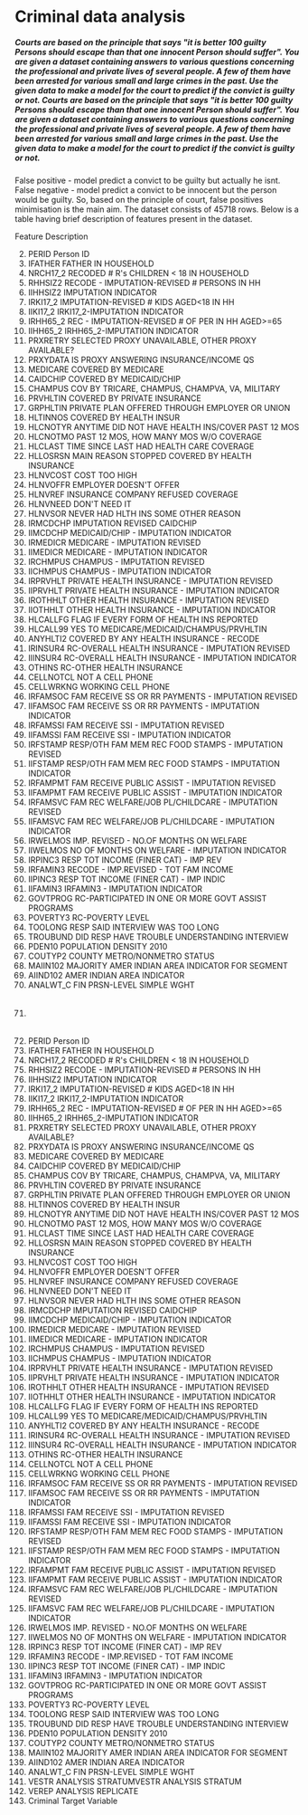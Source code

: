 # Criminal data analysis
##### Courts are based on the principle that says "it is better 100 guilty Persons should escape than that one innocent Person should suffer". You are given a dataset containing answers to various questions concerning the professional and private lives of several people. A few of them have been arrested for various small and large crimes in the past. Use the given data to make a model for the court to predict if the convict is guilty or not. Courts are based on the principle that says "it is better 100 guilty Persons should escape than that one innocent Person should suffer". You are given a dataset containing answers to various questions concerning the professional and private lives of several people. A few of them have been arrested for various small and large crimes in the past. Use the given data to make a model for the court to predict if the convict is guilty or not.

False positive - model predict a convict to be guilty but actually he isnt.
False negative - model predict a convict to be innocent but the person would be guilty.
So, based on the principle of court, false positives minimisation is the main aim. The dataset consists of 45718 rows.
Below is a table having brief description of features present in the dataset.

Feature	Description


2. PERID	Person ID
3. IFATHER	FATHER IN HOUSEHOLD
4. NRCH17_2	RECODED # R's CHILDREN < 18 IN HOUSEHOLD
5. RHHSIZ2	RECODE - IMPUTATION-REVISED # PERSONS IN HH
6. IIHHSIZ2	IMPUTATION INDICATOR
7. IRKI17_2	IMPUTATION-REVISED # KIDS AGED<18 IN HH
8. IIKI17_2	IRKI17_2-IMPUTATION INDICATOR
9. IRHH65_2	REC - IMPUTATION-REVISED # OF PER IN HH AGED>=65
10. IIHH65_2	IRHH65_2-IMPUTATION INDICATOR
11. PRXRETRY	SELECTED PROXY UNAVAILABLE, OTHER PROXY AVAILABLE?
12. PRXYDATA	IS PROXY ANSWERING INSURANCE/INCOME QS
13. MEDICARE	COVERED BY MEDICARE
14. CAIDCHIP	COVERED BY MEDICAID/CHIP
15. CHAMPUS	COV BY TRICARE, CHAMPUS, CHAMPVA, VA, MILITARY
16. PRVHLTIN	COVERED BY PRIVATE INSURANCE
17. GRPHLTIN	PRIVATE PLAN OFFERED THROUGH EMPLOYER OR UNION
18. HLTINNOS	COVERED BY HEALTH INSUR
19. HLCNOTYR	ANYTIME DID NOT HAVE HEALTH INS/COVER PAST 12 MOS
20. HLCNOTMO	PAST 12 MOS, HOW MANY MOS W/O COVERAGE
21. HLCLAST	TIME SINCE LAST HAD HEALTH CARE COVERAGE
22. HLLOSRSN	MAIN REASON STOPPED COVERED BY HEALTH INSURANCE
23. HLNVCOST	COST TOO HIGH
24. HLNVOFFR	EMPLOYER DOESN'T OFFER
25. HLNVREF	INSURANCE COMPANY REFUSED COVERAGE
26. HLNVNEED	DON'T NEED IT
27. HLNVSOR	NEVER HAD HLTH INS SOME OTHER REASON
28. IRMCDCHP	IMPUTATION REVISED CAIDCHIP
29. IIMCDCHP	MEDICAID/CHIP - IMPUTATION INDICATOR
30. IRMEDICR	MEDICARE - IMPUTATION REVISED
31. IIMEDICR	MEDICARE - IMPUTATION INDICATOR
32. IRCHMPUS	CHAMPUS - IMPUTATION REVISED
33. IICHMPUS	CHAMPUS - IMPUTATION INDICATOR
34. IRPRVHLT	PRIVATE HEALTH INSURANCE - IMPUTATION REVISED
35. IIPRVHLT	PRIVATE HEALTH INSURANCE - IMPUTATION INDICATOR
36. IROTHHLT	OTHER HEALTH INSURANCE - IMPUTATION REVISED
37. IIOTHHLT	OTHER HEALTH INSURANCE - IMPUTATION INDICATOR
38. HLCALLFG	FLAG IF EVERY FORM OF HEALTH INS REPORTED
39. HLCALL99	YES TO MEDICARE/MEDICAID/CHAMPUS/PRVHLTIN
40. ANYHLTI2	COVERED BY ANY HEALTH INSURANCE - RECODE
41. IRINSUR4	RC-OVERALL HEALTH INSURANCE - IMPUTATION REVISED
42. IIINSUR4	RC-OVERALL HEALTH INSURANCE - IMPUTATION INDICATOR
43. OTHINS	RC-OTHER HEALTH INSURANCE
44. CELLNOTCL	NOT A CELL PHONE
45. CELLWRKNG	WORKING CELL PHONE
46. IRFAMSOC	FAM RECEIVE SS OR RR PAYMENTS - IMPUTATION REVISED
47. IIFAMSOC	FAM RECEIVE SS OR RR PAYMENTS - IMPUTATION INDICATOR
48. IRFAMSSI	FAM RECEIVE SSI - IMPUTATION REVISED
49. IIFAMSSI	FAM RECEIVE SSI - IMPUTATION INDICATOR
50. IRFSTAMP	RESP/OTH FAM MEM REC FOOD STAMPS - IMPUTATION REVISED
51. IIFSTAMP	RESP/OTH FAM MEM REC FOOD STAMPS - IMPUTATION INDICATOR
52. IRFAMPMT	FAM RECEIVE PUBLIC ASSIST - IMPUTATION REVISED
53. IIFAMPMT	FAM RECEIVE PUBLIC ASSIST - IMPUTATION INDICATOR
54. IRFAMSVC	FAM REC WELFARE/JOB PL/CHILDCARE - IMPUTATION REVISED
55. IIFAMSVC	FAM REC WELFARE/JOB PL/CHILDCARE - IMPUTATION INDICATOR
56. IRWELMOS	IMP. REVISED - NO.OF MONTHS ON WELFARE
57. IIWELMOS	NO OF MONTHS ON WELFARE - IMPUTATION INDICATOR
58. IRPINC3	RESP TOT INCOME (FINER CAT) - IMP REV
59. IRFAMIN3	RECODE - IMP.REVISED - TOT FAM INCOME
60. IIPINC3	RESP TOT INCOME (FINER CAT) - IMP INDIC
61. IIFAMIN3	IRFAMIN3 - IMPUTATION INDICATOR
62. GOVTPROG	RC-PARTICIPATED IN ONE OR MORE GOVT ASSIST PROGRAMS
63. POVERTY3	RC-POVERTY LEVEL
64. TOOLONG	RESP SAID INTERVIEW WAS TOO LONG
65. TROUBUND	DID RESP HAVE TROUBLE UNDERSTANDING INTERVIEW
66. PDEN10	POPULATION DENSITY 2010
67. COUTYP2	COUNTY METRO/NONMETRO STATUS
68. MAIIN102	MAJORITY AMER INDIAN AREA INDICATOR FOR SEGMENT
69. AIIND102	AMER INDIAN AREA INDICATOR
70. ANALWT_C	FIN PRSN-LEVEL SIMPLE WGHT
71. ###### 
72. PERID	Person ID
73. IFATHER	FATHER IN HOUSEHOLD
74. NRCH17_2	RECODED # R's CHILDREN < 18 IN HOUSEHOLD
75. RHHSIZ2	RECODE - IMPUTATION-REVISED # PERSONS IN HH
76. IIHHSIZ2	IMPUTATION INDICATOR
77. IRKI17_2	IMPUTATION-REVISED # KIDS AGED<18 IN HH
78. IIKI17_2	IRKI17_2-IMPUTATION INDICATOR
79. IRHH65_2	REC - IMPUTATION-REVISED # OF PER IN HH AGED>=65
80. IIHH65_2	IRHH65_2-IMPUTATION INDICATOR
81. PRXRETRY	SELECTED PROXY UNAVAILABLE, OTHER PROXY AVAILABLE?
82. PRXYDATA	IS PROXY ANSWERING INSURANCE/INCOME QS
83. MEDICARE	COVERED BY MEDICARE
84. CAIDCHIP	COVERED BY MEDICAID/CHIP
85. CHAMPUS	COV BY TRICARE, CHAMPUS, CHAMPVA, VA, MILITARY
86. PRVHLTIN	COVERED BY PRIVATE INSURANCE
87. GRPHLTIN	PRIVATE PLAN OFFERED THROUGH EMPLOYER OR UNION
88. HLTINNOS	COVERED BY HEALTH INSUR
89. HLCNOTYR	ANYTIME DID NOT HAVE HEALTH INS/COVER PAST 12 MOS
90. HLCNOTMO	PAST 12 MOS, HOW MANY MOS W/O COVERAGE
91. HLCLAST	TIME SINCE LAST HAD HEALTH CARE COVERAGE
92. HLLOSRSN	MAIN REASON STOPPED COVERED BY HEALTH INSURANCE
93. HLNVCOST	COST TOO HIGH
94. HLNVOFFR	EMPLOYER DOESN'T OFFER
95. HLNVREF	INSURANCE COMPANY REFUSED COVERAGE
96. HLNVNEED	DON'T NEED IT
97. HLNVSOR	NEVER HAD HLTH INS SOME OTHER REASON
98. IRMCDCHP	IMPUTATION REVISED CAIDCHIP
99. IIMCDCHP	MEDICAID/CHIP - IMPUTATION INDICATOR
100. IRMEDICR	MEDICARE - IMPUTATION REVISED
101. IIMEDICR	MEDICARE - IMPUTATION INDICATOR
102. IRCHMPUS	CHAMPUS - IMPUTATION REVISED
103. IICHMPUS	CHAMPUS - IMPUTATION INDICATOR
104. IRPRVHLT	PRIVATE HEALTH INSURANCE - IMPUTATION REVISED
105. IIPRVHLT	PRIVATE HEALTH INSURANCE - IMPUTATION INDICATOR
106. IROTHHLT	OTHER HEALTH INSURANCE - IMPUTATION REVISED
107. IIOTHHLT	OTHER HEALTH INSURANCE - IMPUTATION INDICATOR
108. HLCALLFG	FLAG IF EVERY FORM OF HEALTH INS REPORTED
109. HLCALL99	YES TO MEDICARE/MEDICAID/CHAMPUS/PRVHLTIN
110. ANYHLTI2	COVERED BY ANY HEALTH INSURANCE - RECODE
111. IRINSUR4	RC-OVERALL HEALTH INSURANCE - IMPUTATION REVISED
112. IIINSUR4	RC-OVERALL HEALTH INSURANCE - IMPUTATION INDICATOR
113. OTHINS	RC-OTHER HEALTH INSURANCE
114. CELLNOTCL	NOT A CELL PHONE
115. CELLWRKNG	WORKING CELL PHONE
116. IRFAMSOC	FAM RECEIVE SS OR RR PAYMENTS - IMPUTATION REVISED
117. IIFAMSOC	FAM RECEIVE SS OR RR PAYMENTS - IMPUTATION INDICATOR
118. IRFAMSSI	FAM RECEIVE SSI - IMPUTATION REVISED
119. IIFAMSSI	FAM RECEIVE SSI - IMPUTATION INDICATOR
120. IRFSTAMP	RESP/OTH FAM MEM REC FOOD STAMPS - IMPUTATION REVISED
121. IIFSTAMP	RESP/OTH FAM MEM REC FOOD STAMPS - IMPUTATION INDICATOR
122. IRFAMPMT	FAM RECEIVE PUBLIC ASSIST - IMPUTATION REVISED
123. IIFAMPMT	FAM RECEIVE PUBLIC ASSIST - IMPUTATION INDICATOR
124. IRFAMSVC	FAM REC WELFARE/JOB PL/CHILDCARE - IMPUTATION REVISED
125. IIFAMSVC	FAM REC WELFARE/JOB PL/CHILDCARE - IMPUTATION INDICATOR
126. IRWELMOS	IMP. REVISED - NO.OF MONTHS ON WELFARE
127. IIWELMOS	NO OF MONTHS ON WELFARE - IMPUTATION INDICATOR
128. IRPINC3	RESP TOT INCOME (FINER CAT) - IMP REV
129. IRFAMIN3	RECODE - IMP.REVISED - TOT FAM INCOME
130. IIPINC3	RESP TOT INCOME (FINER CAT) - IMP INDIC
131. IIFAMIN3	IRFAMIN3 - IMPUTATION INDICATOR
132. GOVTPROG	RC-PARTICIPATED IN ONE OR MORE GOVT ASSIST PROGRAMS
133. POVERTY3	RC-POVERTY LEVEL
134. TOOLONG	RESP SAID INTERVIEW WAS TOO LONG
135. TROUBUND	DID RESP HAVE TROUBLE UNDERSTANDING INTERVIEW
136. PDEN10	POPULATION DENSITY 2010
137. COUTYP2	COUNTY METRO/NONMETRO STATUS
138. MAIIN102	MAJORITY AMER INDIAN AREA INDICATOR FOR SEGMENT
139. AIIND102	AMER INDIAN AREA INDICATOR
140. ANALWT_C	FIN PRSN-LEVEL SIMPLE WGHT
141. VESTR	ANALYSIS STRATUMVESTR	ANALYSIS STRATUM
142. VEREP	ANALYSIS REPLICATE
143. Criminal	Target Variable

